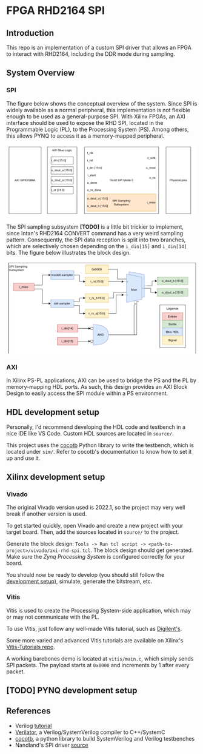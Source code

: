 # FPGA RHD2164 SPI

## Introduction

This repo is an implementation of a custom SPI driver that allows an FPGA to interact with RHD2164, including the DDR mode during sampling.

## System Overview

### SPI

The figure below shows the conceptual overview of the system. Since SPI is widely available as a normal peripheral, this implementation is not flexible enough to be used as a general-purpose SPI. With Xilinx FPGAs, an AXI interface should be used to expose the RHD SPI, located in the Programmable Logic (PL), to the Processing System (PS). Among others, this allows PYNQ to access it as a memory-mapped peripheral.

![System block](img/rhd-spi-system.png)

The SPI sampling subsystem **[TODO]** is a little bit trickier to implement, since Intan's RHD2164 CONVERT command has a very weird sampling pattern. Consequently, the SPI data reception is split into two branches, which are selectively chosen depending on the `i_din[15]` and `i_din[14]` bits. The figure below illustrates the block design.

![Sampling subsystem block](img/rhd-spi-sampling.png)

### AXI

In Xilinx PS-PL applications, AXI can be used to bridge the PS and the PL by memory-mapping HDL ports. As such, this design provides an AXI Block Design to easily access the SPI module within a PS environment.

## HDL development setup

Personally, I'd recommend developing the HDL code and testbench in a nice IDE like VS Code. Custom HDL sources are located in `source/`.

This project uses the [cocotb](https://docs.cocotb.org/en/stable/) Python library to write the testbench, which is located under `sim/`. Refer to cocotb's documentation to know how to set it up and use it.

## Xilinx development setup

### Vivado

The original Vivado version used is 2022.1, so the project may very well break if another version is used.

To get started quickly, open Vivado and create a new project with your target board. Then, add the sources located in `source/` to the project.

Generate the block design: `Tools -> Run tcl script -> <path-to-project>/vivado/axi-rhd-spi.tcl`. The block design should get generated. Make sure the _Zynq Processing System_ is configured correctly for your board.

You should now be ready to develop (you should still follow the [development setup](#hdl-development-setup)), simulate, generate the bitstream, etc.

### Vitis

Vitis is used to create the Processing System-side application, which may or may not communicate with the PL.

To use Vitis, just follow any well-made Vitis tutorial, such as [Digilent's](https://digilent.com/reference/programmable-logic/guides/getting-started-with-ipi).

Some more varied and advanced Vitis tutorials are available on Xilinx's [Vitis-Tutorials repo](https://github.com/Xilinx/Vitis-Tutorials).

A working barebones demo is located at `vitis/main.c`, which simply sends SPI packets. The payload starts at `0x0000` and increments by 1 after every packet.

## [TODO] PYNQ development setup

## References

- Verilog [tutorial](https://www.chipverify.com/tutorials/verilog)
- [Verilator](https://verilator.org/guide/latest/index.html), a Verilog/SystemVerilog compiler to C++/SystemC
- [cocotb](https://docs.cocotb.org/en/stable/index.html), a python library to build SystemVerilog and Verilog testbenches
- Nandland's SPI driver [source](https://github.com/nandland/spi-master)
